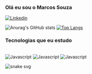 ### Olá eu sou o Marcos Souza

[![Linkedin](https://img.shields.io/badge/LinkedIn-0077B5?style=for-the-badge&logo=linkedin&logoColor=white)](https://www.linkedin.com/in/marcos-souza-a298a9209/)

![Anurag's GitHub stats](https://github-readme-stats.vercel.app/api?username=marcos2872&show_icons=true&theme=dark)
[![Top Langs](https://github-readme-stats.vercel.app/api/top-langs/?username=marcos2872&show_icons=true&theme=dark)](https://github.com/marcos2872/github-readme-stats)


### Tecnologias que eu estudo

<div style="display: inline_block"><br/>
 <img align="center" alt="Javascript" src="https://img.shields.io/badge/JavaScript-F7DF1E?style=for-the-badge&logo=javascript&logoColor=black">
 <img align="center" alt="Javascript" src="https://img.shields.io/badge/HTML5-E34F26?style=for-the-badge&logo=html5&logoColor=white">
 <img align="center" alt="Javascript" src="https://img.shields.io/badge/CSS3-1572B6?style=for-the-badge&logo=css3&logoColor=white">
 
 ![snake svg](https://github.com/grupoTrybers/grupoTrybers/blob/output/github-contribution-grid-snake.svg)
 	
